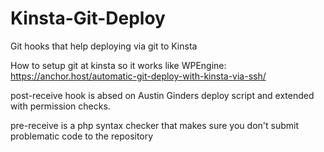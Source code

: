 # Kinsta-Git-Deploy
Git hooks that help deploying via git to Kinsta

How to setup git at kinsta so it works like WPEngine: https://anchor.host/automatic-git-deploy-with-kinsta-via-ssh/

post-receive hook is absed on Austin Ginders deploy script and extended with permission checks.

pre-receive is a php syntax checker that makes sure you don't submit problematic code to the repository
